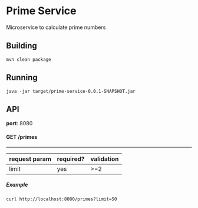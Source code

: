 # Prime Service
Microservice to calculate prime numbers

## Building
``` 
mvn clean package
```

## Running
```
java -jar target/prime-service-0.0.1-SNAPSHOT.jar 
```

## API
__port__: 8080

#### GET /primes

-----------------------------------------
| request param | required? | validation |
|---------------|-----------|-------|
| limit         | yes       | \>=2  |

##### Example
```
curl http://localhost:8080/primes?limit=50
```